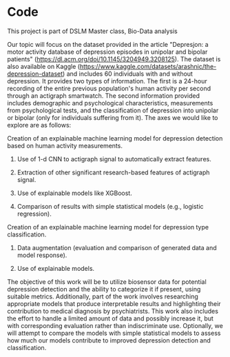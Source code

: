 # Code
This project is part of DSLM Master class, Bio-Data analysis

Our topic will focus on the dataset provided in the article "Depresjon: a motor activity database of depression episodes in unipolar and bipolar patients" (https://dl.acm.org/doi/10.1145/3204949.3208125). The dataset is also available on Kaggle (https://www.kaggle.com/datasets/arashnic/the-depression-dataset) and includes 60 individuals with and without depression. It provides two types of information. The first is a 24-hour recording of the entire previous population's human activity per second through an actigraph smartwatch. The second information provided includes demographic and psychological characteristics, measurements from psychological tests, and the classification of depression into unipolar or bipolar (only for individuals suffering from it). The axes we would like to explore are as follows:

Creation of an explainable machine learning model for depression detection based on human activity measurements.
   
1) Use of 1-d CNN to actigraph signal to automatically extract features.

2) Extraction of other significant research-based features of actigraph signal.

3) Use of explainable models like XGBoost.

4) Comparison of results with simple statistical models (e.g., logistic regression).

Creation of an explainable machine learning model for depression type classification.
   
1) Data augmentation (evaluation and comparison of generated data and model response).

2) Use of explainable models.

The objective of this work will be to utilize biosensor data for potential depression detection and the ability to categorize it if present, using suitable metrics. Additionally, part of the work involves researching appropriate models that produce interpretable results and highlighting their contribution to medical diagnosis by psychiatrists. This work also includes the effort to handle a limited amount of data and possibly increase it, but with corresponding evaluation rather than indiscriminate use. Optionally, we will attempt to compare the models with simple statistical models to assess how much our models contribute to improved depression detection and classification.

